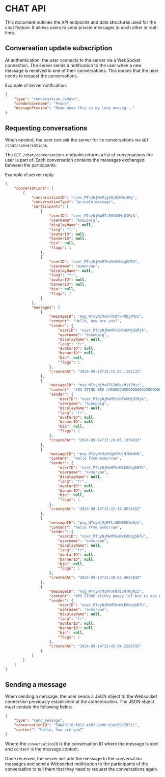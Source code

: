 # CHAT API

This document outlines the API endpoints and data structures used for the chat feature. It allows users to send private messages to each other in real-time.

## Conversation update subscription

At authentication, the user connects to the server via a WebSocket connection. The server sends a notification to the user when a new message is received in one of their conversations. This means that the user needs to request the conversations.

Example of server notification:

```json
{
	"type": "conversation_update",
	"senderUsername": "Prune",
	"messagePreview": "Meow meow this is my long messag..."
}
```

## Requesting conversations

When needed, the user can ask the server for its conversations via `GET /chat/conversations`.

The `GET /chat/conversations` endpoint returns a list of conversations the user is part of. Each conversation contains the messages exchanged between the participants.

Example of server reply:

```json
{
    "conversations": [
        {
            "conversationID": "conv_MTcyNjMwMjg5NjQ2MDc3Mg",
            "conversationType": "private_message",
            "participants": [
                {
                    "userID": "user_MTcyNjMwMTc5NTA5MjQ1MjA",
                    "username": "bsoubaig",
                    "displayName": null,
                    "lang": "fr",
                    "avatarID": null,
                    "bannerID": null,
                    "bio": null,
                    "flags": 1
                },
                {
                    "userID": "user_MTcyNjMwMTkxMzk0Nzg5NTU",
                    "username": "evmorvan",
                    "displayName": null,
                    "lang": "fr",
                    "avatarID": null,
                    "bannerID": null,
                    "bio": null,
                    "flags": 1
                }
            ],
            "messages": [
                {
                    "messageID": "msg_MTcyNjMxOTU5OTk4MDg4MzI",
                    "content": "Hello, how are you?",
                    "sender": {
                        "userID": "user_MTcyNjMwMTc5NTA5MjQ1MjA",
                        "username": "bsoubaig",
                        "displayName": null,
                        "lang": "fr",
                        "avatarID": null,
                        "bannerID": null,
                        "bio": null,
                        "flags": 1
                    },
                    "createdAt": "2024-09-14T13:15:22.116212Z"
                },
                {
                    "messageID": "msg_MTcyNjMxOTk2NDg4MjY2Mjc",
                    "content": "YOU STINK BRO LMAOOOOOOOOOOOOOOOOOOOOOOOOOOOOOOOOOOOOOOOOOOOOOO",
                    "sender": {
                        "userID": "user_MTcyNjMwMTc5NTA5MjQ1MjA",
                        "username": "bsoubaig",
                        "displayName": null,
                        "lang": "fr",
                        "avatarID": null,
                        "bannerID": null,
                        "bio": null,
                        "flags": 1
                    },
                    "createdAt": "2024-09-14T13:20:05.103983Z"
                },
                {
                    "messageID": "msg_MTcyNjMyMDQ0MTU1NTM4MDM",
                    "content": "hello from evmorvan",
                    "sender": {
                        "userID": "user_MTcyNjMwMTkxMzk0Nzg5NTU",
                        "username": "evmorvan",
                        "displayName": null,
                        "lang": "fr",
                        "avatarID": null,
                        "bannerID": null,
                        "bio": null,
                        "flags": 1
                    },
                    "createdAt": "2024-09-14T13:32:17.885645Z"
                },
                {
                    "messageID": "msg_MTcyNjMyMTIzODM0ODYwNjk",
                    "content": "hello from evmorvan",
                    "sender": {
                        "userID": "user_MTcyNjMwMTkxMzk0Nzg5NTU",
                        "username": "evmorvan",
                        "displayName": null,
                        "lang": "fr",
                        "avatarID": null,
                        "bannerID": null,
                        "bio": null,
                        "flags": 1
                    },
                    "createdAt": "2024-09-14T13:40:53.990384Z"
                },
                {
                    "messageID": "msg_MTcyNjMyMTUxNTE3MTMyNzI",
                    "content": "bRO STOOP stinky poopy lol bro is ass dadoaoiaiodio",
                    "sender": {
                        "userID": "user_MTcyNjMwMTkxMzk0Nzg5NTU",
                        "username": "evmorvan",
                        "displayName": null,
                        "lang": "fr",
                        "avatarID": null,
                        "bannerID": null,
                        "bio": null,
                        "flags": 1
                    },
                    "createdAt": "2024-09-14T13:45:34.226679Z"
                }
            ]
        }
    ]
}
```

## Sending a message

When sending a message, the user sends a JSON object to the Websocket connection previously established at the authentication. The JSON object must contain the following fields:

```json
{
	"type": "send_message",
	"conversationID": "546a31fd-fb13-4b8f-8cbb-b3ac59c7d52c",
	"content": "Hello, how are you?"
}
```

Where the `conversationID` is the conversation ID where the message is sent and `content` is the message content.

Once received, the server will add the message to the conversation messages and send a Websocket notification to the participants of the conversation to tell them that they need to request the conversations again.
